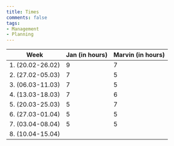 ```yaml
---
title: Times
comments: false
tags: 
- Management
- Planning
---
```


| Week              | Jan (in hours) | Marvin (in hours) |
| ----------------- | -------------- | ----------------- |
| 1. (20.02-26.02)  | 9              | 7                 |
| 2. (27.02-05.03)  | 7              | 5                 |
| 3. (06.03-11.03)  | 7              | 5                 |
| 4. (13.03-18.03)  | 7              | 6                 |
| 5. (20.03-25.03)  | 5              | 7                 |
| 6. (27.03-01.04)  | 5              | 5                 |
| 7. (03.04-08.04)  | 5              | 5                 |
| 8.  (10.04-15.04) |                |                   |


